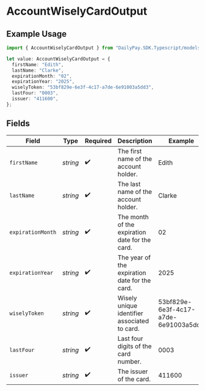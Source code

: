 # AccountWiselyCardOutput

## Example Usage

```typescript
import { AccountWiselyCardOutput } from "DailyPay.SDK.Typescript/models";

let value: AccountWiselyCardOutput = {
  firstName: "Edith",
  lastName: "Clarke",
  expirationMonth: "02",
  expirationYear: "2025",
  wiselyToken: "53bf829e-6e3f-4c17-a7de-6e91003a5dd3",
  lastFour: "0003",
  issuer: "411600",
};
```

## Fields

| Field                                          | Type                                           | Required                                       | Description                                    | Example                                        |
| ---------------------------------------------- | ---------------------------------------------- | ---------------------------------------------- | ---------------------------------------------- | ---------------------------------------------- |
| `firstName`                                    | *string*                                       | :heavy_check_mark:                             | The first name of the account holder.          | Edith                                          |
| `lastName`                                     | *string*                                       | :heavy_check_mark:                             | The last name of the account holder.           | Clarke                                         |
| `expirationMonth`                              | *string*                                       | :heavy_check_mark:                             | The month of the expiration date for the card. | 02                                             |
| `expirationYear`                               | *string*                                       | :heavy_check_mark:                             | The year of the expiration date for the card.  | 2025                                           |
| `wiselyToken`                                  | *string*                                       | :heavy_check_mark:                             | Wisely unique identifier associated to card.   | 53bf829e-6e3f-4c17-a7de-6e91003a5dd3           |
| `lastFour`                                     | *string*                                       | :heavy_check_mark:                             | Last four digits of the card number.           | 0003                                           |
| `issuer`                                       | *string*                                       | :heavy_check_mark:                             | The issuer of the card.                        | 411600                                         |